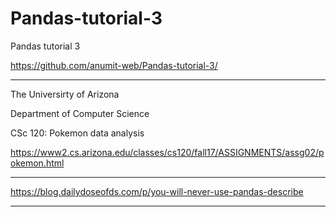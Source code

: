 # Pandas-tutorial-3
Pandas tutorial 3

https://github.com/anumit-web/Pandas-tutorial-3/

* * * * *


The Universirty of Arizona

Department of Computer Science

CSc 120: Pokemon data analysis

https://www2.cs.arizona.edu/classes/cs120/fall17/ASSIGNMENTS/assg02/pokemon.html


* * * * *

https://blog.dailydoseofds.com/p/you-will-never-use-pandas-describe

* * * * *



